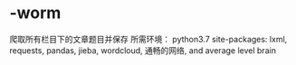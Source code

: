 # -worm
爬取所有栏目下的文章题目并保存
所需环境： python3.7   site-packages: lxml, requests, pandas, jieba, wordcloud, 通畅的网络, and average level brain
